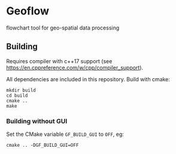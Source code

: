 # Geoflow
flowchart tool for geo-spatial data processing

## Building
Requires compiler with c++17 support  (see https://en.cppreference.com/w/cpp/compiler_support).

All dependencies are included in this repository. Build with cmake:
```
mkdir build
cd build
cmake ..
make
```

### Building without GUI
Set the CMake variable `GF_BUILD_GUI` to `OFF`, eg:
```
cmake .. -DGF_BUILD_GUI=OFF
```
